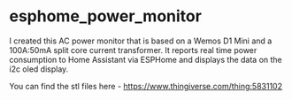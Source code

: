 # esphome_power_monitor

I created this AC power monitor that is based on a Wemos D1 Mini and a 100A:50mA split core current transformer. It reports real time power consumption to Home Assistant via ESPHome and displays the data on the i2c oled display.

You can find the stl files here - https://www.thingiverse.com/thing:5831102
